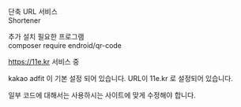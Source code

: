 단축 URL 서비스<br/>
Shortener
<p/>
추가 설치 필요한 프로그램 <br/>
composer require endroid/qr-code <br/>
<p/>
<a href=https://11e.kr/>https://11e.kr</a> 서비스 중

kakao adfit 이 기본 설정 되어 있습니다. 
URL이 11e.kr 로 설정되어 있습니다. 

일부 코드에 대해서는 사용하시는 사이트에 맞게 수정해야 합니다.
